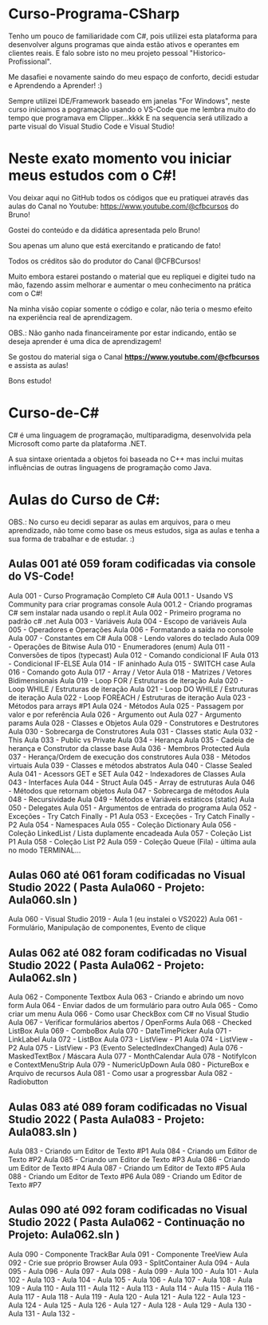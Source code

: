 # Curso-Programa-CSharp
Tenho um pouco de familiaridade com C#, pois utilizei esta plataforma para desenvolver alguns programas que ainda estão ativos e operantes em clientes reais. E falo sobre isto no meu projeto pessoal "Historico-Profissional".

Me dasafiei e novamente saindo do meu espaço de conforto, decidi estudar e Aprendendo a Aprender! :)

Sempre utilizei IDE/Framework baseado em janelas "For Windows", neste curso iniciamos a pogramação usando o VS-Code que me lembra muito do tempo que programava em Clipper...kkkk E na sequencia será utilizado a parte visual do Visual Studio Code e Visual Studio!

# Neste exato momento vou iniciar meus estudos com o C#!
Vou deixar aqui no GitHub todos os códigos que eu pratiquei através das aulas do Canal no Youtube: https://www.youtube.com/@cfbcursos do Bruno!

Gostei do conteúdo e da didática apresentada pelo Bruno!

Sou apenas um aluno que está exercitando e praticando de fato!

Todos os créditos são do produtor do Canal @CFBCursos!

Muito embora estarei postando o material que eu repliquei e digitei tudo na mão, fazendo assim melhorar e aumentar o meu conhecimento na prática com o C#!

Na minha visão copiar somente o código e colar, não teria o mesmo efeito na experiência real de aprendizagem.

OBS.: Não ganho nada financeiramente por estar indicando, então se deseja aprender é uma dica de aprendizagem!

Se gostou do material siga o Canal **https://www.youtube.com/@cfbcursos** e assista as aulas!

Bons estudo!

# Curso-de-C#
C# é uma linguagem de programação, multiparadigma, desenvolvida pela Microsoft como parte da plataforma .NET.

A sua sintaxe orientada a objetos foi baseada no C++ mas inclui muitas influências de outras linguagens de programação como Java.

# Aulas do Curso de C#:

OBS.: No curso eu decidi separar as aulas em arquivos, para o meu aprendizado, não tome como base os meus estudos, siga as aulas e tenha a sua forma de trabalhar e de estudar. :)

Aulas 001 até 059 foram codificadas via console do VS-Code!
-----------------------------------------------------------
Aula 001   - Curso Programação Completo C#
Aula 001.1 - Usando VS Community para criar programas console
Aula 001.2 - Criando programas C# sem instalar nada usando o repl.it
Aula 002   - Primeiro programa no padrão c# .net
Aula 003   - Variáveis
Aula 004   - Escopo de variáveis
Aula 005   - Operadores e Operações
Aula 006   - Formatando a saída no console
Aula 007   - Constantes em C#
Aula 008   - Lendo valores do teclado
Aula 009   - Operações de Bitwise
Aula 010   - Enumeradores (enum)
Aula 011   - Conversões de tipos (typecast)
Aula 012   - Comando condicional IF
Aula 013   - Condicional IF-ELSE
Aula 014    - IF aninhado
Aula 015    - SWITCH case
Aula 016    - Comando goto
Aula 017    - Array / Vetor
Aula 018    - Matrizes / Vetores Bidimensionais
Aula 019    - Loop FOR / Estruturas de iteração
Aula 020    - Loop WHILE / Estruturas de iteração
Aula 021    - Loop DO WHILE / Estruturas de iteração
Aula 022    - Loop FOREACH / Estruturas de iteração
Aula 023    - Métodos para arrays #P1
Aula 024    - Métodos
Aula 025    - Passagem por valor e por referência
Aula 026    - Argumento out
Aula 027    - Argumento params
Aula 028    - Classes e Objetos
Aula 029    - Construtores e Destrutores
Aula 030    - Sobrecarga de Construtores
Aula 031    - Classes static
Aula 032    - This
Aula 033    - Public vs Private
Aula 034    - Herança
Aula 035    - Cadeia de herança e Construtor da classe base
Aula 036    - Membros Protected
Aula 037    - Herança/Ordem de execução dos construtores
Aula 038    - Métodos virtuais
Aula 039    - Classes e métodos abstratos
Aula 040    - Classe Sealed
Aula 041    - Acessors GET e SET
Aula 042    - Indexadores de Classes
Aula 043    - Interfaces
Aula 044    - Struct
Aula 045    - Array de estruturas
Aula 046    - Métodos que retornam objetos
Aula 047    - Sobrecarga de métodos
Aula 048    - Recursividade
Aula 049    - Métodos e Variáveis estáticos (static)
Aula 050    - Delegates
Aula 051    - Argumentos de entrada do programa
Aula 052    - Exceções - Try Catch Finally - P1
Aula 053    - Exceções - Try Catch Finally - P2
Aula 054    - Namespaces
Aula 055    - Coleção Dictionary
Aula 056    - Coleção LinkedList / Lista duplamente encadeada
Aula 057    - Coleção List P1
Aula 058    - Coleção List P2
Aula 059    - Coleção Queue (Fila) - última aula no modo TERMINAL...

Aulas 060 até 061 foram codificadas no Visual Studio 2022
( Pasta Aula060 - Projeto: Aula060.sln )
--------------------------------------------------------------------------
Aula 060    - Visual Studio 2019 - Aula 1 (eu instalei o VS2022)
Aula 061    - Formulário, Manipulação de componentes, Evento de clique

Aulas 062 até 082 foram codificadas no Visual Studio 2022
( Pasta Aula062 - Projeto: Aula062.sln )
--------------------------------------------------------------------------
Aula 062    - Componente Textbox
Aula 063    - Criando e abrindo um novo form
Aula 064    - Enviar dados de um formulário para outro
Aula 065    - Como criar um menu
Aula 066    - Como usar CheckBox com C# no Visual Studio
Aula 067    - Verificar formulários abertos / OpenForms
Aula 068    - Checked ListBox
Aula 069    - ComboBox
Aula 070    - DateTimePicker
Aula 071    - LinkLabel
Aula 072    - ListBox
Aula 073    - ListView - P1
Aula 074    - ListView - P2
Aula 075    - ListView - P3 (Evento SelectedIndexChanged)
Aula 076    - MaskedTextBox / Máscara
Aula 077    - MonthCalendar
Aula 078    - NotifyIcon e ContextMenuStrip
Aula 079    - NumericUpDown
Aula 080    - PictureBox e Arquivo de recursos
Aula 081    - Como usar a progressbar
Aula 082    - Radiobutton

Aulas 083 até 089 foram codificadas no Visual Studio 2022
( Pasta Aula083 - Projeto: Aula083.sln )
--------------------------------------------------------------------------
Aula 083    - Criando um Editor de Texto #P1
Aula 084    - Criando um Editor de Texto #P2
Aula 085    - Criando um Editor de Texto #P3
Aula 086    - Criando um Editor de Texto #P4
Aula 087    - Criando um Editor de Texto #P5
Aula 088    - Criando um Editor de Texto #P6
Aula 089    - Criando um Editor de Texto #P7

Aulas 090 até 092 foram codificadas no Visual Studio 2022
( Pasta Aula062 - Continuação no Projeto: Aula062.sln )
--------------------------------------------------------------------------
Aula 090    - Componente TrackBar
Aula 091    - Componente TreeView
Aula 092    - Crie sue próprio Browser
Aula 093    - SplitContainer
Aula 094    - 
Aula 095    - 
Aula 096    - 
Aula 097    - 
Aula 098    - 
Aula 099    - 
Aula 100    - 
Aula 101    - 
Aula 102    - 
Aula 103    - 
Aula 104    - 
Aula 105    - 
Aula 106    - 
Aula 107    - 
Aula 108    - 
Aula 109    - 
Aula 110    - 
Aula 111    - 
Aula 112    - 
Aula 113    - 
Aula 114    - 
Aula 115    - 
Aula 116    - 
Aula 117    - 
Aula 118    - 
Aula 119    - 
Aula 120    - 
Aula 121    - 
Aula 122    - 
Aula 123    - 
Aula 124    - 
Aula 125    - 
Aula 126    - 
Aula 127    - 
Aula 128    - 
Aula 129    - 
Aula 130    - 
Aula 131    - 
Aula 132    -